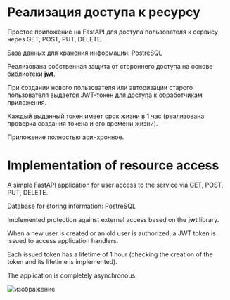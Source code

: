 # Реализация доступа к ресурсу

Простое приложение на FastAPI для доступа пользователя к сервису через GET, POST, PUT, DELETE.

База данных для хранения информации: PostreSQL

Реализована собственная защита от стороннего доступа на основе библиотеки **jwt**.

При создании нового пользователя или авторизации старого пользователя выдается JWT-токен для доступа к обработчикам приложения.

Каждый выданный токен имеет срок жизни в 1 час (реализована проверка создания токена и его времени жизни).

Приложение полностью асинхронное.


# Implementation of resource access

A simple FastAPI application for user access to the service via GET, POST, PUT, DELETE.

Database for storing information: PostreSQL

Implemented protection against external access based on the **jwt** library.

When a new user is created or an old user is authorized, a JWT token is issued to access application handlers.

Each issued token has a lifetime of 1 hour (checking the creation of the token and its lifetime is implemented).

The application is completely asynchronous.


![изображение](https://user-images.githubusercontent.com/107147438/197282935-a64f1bc2-5323-4275-b302-04b6a545767d.png)
